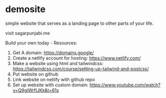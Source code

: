 # demosite

simple website that serves as a landing page to other parts of your life.

visit sagarpunjabi.me 

Build your own today - Resources: 

1. Get A domain: https://domains.google/
2. Create a netlify account for hosting: https://www.netlify.com/
3. Make a website using html and tailwindcss: https://tailwindcss.com/course/setting-up-tailwind-and-postcss/
4. Put website on github 
5. Link website on netlify with github repo 
6. Set up website with custom domain: https://www.youtube.com/watch?v=Q9giWrfIJKk&t=61s
